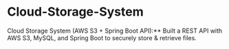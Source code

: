 # Cloud-Storage-System
Cloud Storage System (AWS S3 + Spring Boot API):**  Built a REST API with AWS S3, MySQL, and Spring Boot to securely store &amp; retrieve files.
